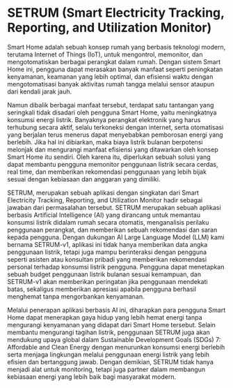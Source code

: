 # SETRUM (Smart Electricity Tracking, Reporting, and Utilization Monitor)

  Smart Home adalah sebuah konsep rumah yang berbasis teknologi modern, terutama Internet of Things (IoT), untuk mengontrol, memonitor, dan mengotomatiskan berbagai perangkat dalam rumah. Dengan sistem Smart Home ini, pengguna dapat merasakan banyak manfaat seperti peningkatan kenyamanan, keamanan yang lebih optimal, dan efisiensi waktu dengan mengotomatisasi banyak aktivitas rumah tangga melalui sensor ataupun dari kendali jarak jauh.

  Namun dibalik berbagai manfaat tersebut, terdapat satu tantangan yang seringkali tidak disadari oleh pengguna Smart Home, yaitu meningkatnya konsumsi energi listrik. Banyaknya perangkat elektronik yang harus terhubung secara aktif, selalu terkoneksi dengan internet, serta otomatisasi yang berjalan terus menerus dapat menyebabkan pemborosan energi yang berlebih. Jika hal ini dibiarkan, maka biaya listrik bulanan berpotensi melonjak dan mengurangi manfaat efisiensi yang ditawarkan oleh konsep Smart Home itu sendiri. Oleh karena itu, diperlukan sebuah solusi yang dapat membantu pengguna memonitor penggunaan listrik secara cerdas, real time, dan memberikan rekomendasi penggunaan yang lebih bijak sesuai dengan kebiasaan dan anggaran yang dimiliki.

  SETRUM, merupakan sebuah aplikasi dengan singkatan dari Smart Electricity Tracking, Reporting, and Utilization Monitor hadir sebagai jawaban dari permasalahan tersebut. SETRUM merupakan sebuah aplikasi berbasis Artificial Intelligence (AI) yang dirancang untuk memantau konsumsi listrik didalam rumah secara otomatis, menganalisis perilaku penggunaan perangkat, dan memberikan sebuah rekomendasi dan saran kepada pengguna. Dengan dukungan AI Large Language Model (LLM) kami bernama SETRUM-v1, aplikasi ini tidak hanya memberikan data angka penggunaan listrik, tetapi juga mampu berinteraksi dengan pengguna seperti asisten atau konsultan pribadi yang memberikan rekomendasi personal terhadap konsumsi listrik pengguna. Pengguna dapat menetapkan sebuah budget penggunaan listrik bulanan sesuai kemampuan, dan SETRUM-v1 akan memberikan peringatan jika penggunaan mendekati batas, sekaligus memberikan apresiasi apabila pengguna berhasil menghemat tanpa mengorbankan kenyamanan.

  Melalui penerapan aplikasi berbasis AI ini, diharapkan para pengguna Smart Home dapat menerapkan gaya hidup yang lebih hemat energi tanpa mengurangi kenyamanan yang didapat dari Smart Home tersebut. Selain membantu mengurangi tagihan listrik, penggunaan SETRUM juga akan mendukung upaya global dalam Sustainable Development Goals (SDGs) 7: Affordable and Clean Energy dengan menurunkan konsumsi energi berlebih serta menjaga lingkungan melalui penggunaan energi listrik yang lebih efisien dan bertanggung jawab. Dengan demikian, SETRUM tidak hanya menjadi alat untuk monitoring, tetapi juga partner dalam membangun kebiasaan energi yang lebih baik bagi masyarakat modern.
